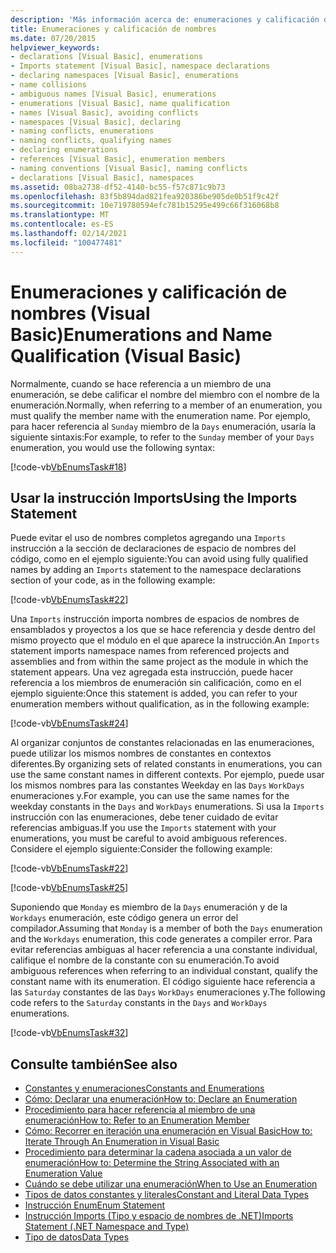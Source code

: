 ```yaml
---
description: 'Más información acerca de: enumeraciones y calificación de nombres (Visual Basic)'
title: Enumeraciones y calificación de nombres
ms.date: 07/20/2015
helpviewer_keywords:
- declarations [Visual Basic], enumerations
- Imports statement [Visual Basic], namespace declarations
- declaring namespaces [Visual Basic], enumerations
- name collisions
- ambiguous names [Visual Basic], enumerations
- enumerations [Visual Basic], name qualification
- names [Visual Basic], avoiding conflicts
- namespaces [Visual Basic], declaring
- naming conflicts, enumerations
- naming conflicts, qualifying names
- declaring enumerations
- references [Visual Basic], enumeration members
- naming conventions [Visual Basic], naming conflicts
- declarations [Visual Basic], namespaces
ms.assetid: 08ba2738-df52-4140-bc55-f57c871c9b73
ms.openlocfilehash: 83f5b894dad821fea920386be905de0b51f9c42f
ms.sourcegitcommit: 10e719780594efc781b15295e499c66f316068b8
ms.translationtype: MT
ms.contentlocale: es-ES
ms.lasthandoff: 02/14/2021
ms.locfileid: "100477481"
---
```

# <a name="enumerations-and-name-qualification-visual-basic"></a><span data-ttu-id="ba029-103">Enumeraciones y calificación de nombres (Visual Basic)</span><span class="sxs-lookup"><span data-stu-id="ba029-103">Enumerations and Name Qualification (Visual Basic)</span></span>

<span data-ttu-id="ba029-104">Normalmente, cuando se hace referencia a un miembro de una enumeración, se debe calificar el nombre del miembro con el nombre de la enumeración.</span><span class="sxs-lookup"><span data-stu-id="ba029-104">Normally, when referring to a member of an enumeration, you must qualify the member name with the enumeration name.</span></span> <span data-ttu-id="ba029-105">Por ejemplo, para hacer referencia al `Sunday` miembro de la `Days` enumeración, usaría la siguiente sintaxis:</span><span class="sxs-lookup"><span data-stu-id="ba029-105">For example, to refer to the `Sunday` member of your `Days` enumeration, you would use the following syntax:</span></span>  
  
 [!code-vb[VbEnumsTask#18](~/samples/snippets/visualbasic/VS_Snippets_VBCSharp/VbEnumsTask/VB/Class2.vb#18)]  
  
## <a name="using-the-imports-statement"></a><span data-ttu-id="ba029-106">Usar la instrucción Imports</span><span class="sxs-lookup"><span data-stu-id="ba029-106">Using the Imports Statement</span></span>  

 <span data-ttu-id="ba029-107">Puede evitar el uso de nombres completos agregando una `Imports` instrucción a la sección de declaraciones de espacio de nombres del código, como en el ejemplo siguiente:</span><span class="sxs-lookup"><span data-stu-id="ba029-107">You can avoid using fully qualified names by adding an `Imports` statement to the namespace declarations section of your code, as in the following example:</span></span>  
  
 [!code-vb[VbEnumsTask#22](~/samples/snippets/visualbasic/VS_Snippets_VBCSharp/VbEnumsTask/VB/Class1.vb#22)]  
  
 <span data-ttu-id="ba029-108">Una `Imports` instrucción importa nombres de espacios de nombres de ensamblados y proyectos a los que se hace referencia y desde dentro del mismo proyecto que el módulo en el que aparece la instrucción.</span><span class="sxs-lookup"><span data-stu-id="ba029-108">An `Imports` statement imports namespace names from referenced projects and assemblies and from within the same project as the module in which the statement appears.</span></span> <span data-ttu-id="ba029-109">Una vez agregada esta instrucción, puede hacer referencia a los miembros de enumeración sin calificación, como en el ejemplo siguiente:</span><span class="sxs-lookup"><span data-stu-id="ba029-109">Once this statement is added, you can refer to your enumeration members without qualification, as in the following example:</span></span>  
  
 [!code-vb[VbEnumsTask#24](~/samples/snippets/visualbasic/VS_Snippets_VBCSharp/VbEnumsTask/VB/Class1.vb#24)]  
  
 <span data-ttu-id="ba029-110">Al organizar conjuntos de constantes relacionadas en las enumeraciones, puede utilizar los mismos nombres de constantes en contextos diferentes.</span><span class="sxs-lookup"><span data-stu-id="ba029-110">By organizing sets of related constants in enumerations, you can use the same constant names in different contexts.</span></span> <span data-ttu-id="ba029-111">Por ejemplo, puede usar los mismos nombres para las constantes Weekday en las `Days` `WorkDays` enumeraciones y.</span><span class="sxs-lookup"><span data-stu-id="ba029-111">For example, you can use the same names for the weekday constants in the `Days` and `WorkDays` enumerations.</span></span> <span data-ttu-id="ba029-112">Si usa la `Imports` instrucción con las enumeraciones, debe tener cuidado de evitar referencias ambiguas.</span><span class="sxs-lookup"><span data-stu-id="ba029-112">If you use the `Imports` statement with your enumerations, you must be careful to avoid ambiguous references.</span></span> <span data-ttu-id="ba029-113">Considere el ejemplo siguiente:</span><span class="sxs-lookup"><span data-stu-id="ba029-113">Consider the following example:</span></span>  
  
 [!code-vb[VbEnumsTask#22](~/samples/snippets/visualbasic/VS_Snippets_VBCSharp/VbEnumsTask/VB/Class1.vb#22)]  
  
 [!code-vb[VbEnumsTask#25](~/samples/snippets/visualbasic/VS_Snippets_VBCSharp/VbEnumsTask/VB/Class1.vb#25)]  
  
 <span data-ttu-id="ba029-114">Suponiendo que `Monday` es miembro de la `Days` enumeración y de la `Workdays` enumeración, este código genera un error del compilador.</span><span class="sxs-lookup"><span data-stu-id="ba029-114">Assuming that `Monday` is a member of both the `Days` enumeration and the `Workdays` enumeration, this code generates a compiler error.</span></span> <span data-ttu-id="ba029-115">Para evitar referencias ambiguas al hacer referencia a una constante individual, califique el nombre de la constante con su enumeración.</span><span class="sxs-lookup"><span data-stu-id="ba029-115">To avoid ambiguous references when referring to an individual constant, qualify the constant name with its enumeration.</span></span> <span data-ttu-id="ba029-116">El código siguiente hace referencia a las `Saturday` constantes de las `Days` `WorkDays` enumeraciones y.</span><span class="sxs-lookup"><span data-stu-id="ba029-116">The following code refers to the `Saturday` constants in the `Days` and `WorkDays` enumerations.</span></span>  
  
 [!code-vb[VbEnumsTask#32](~/samples/snippets/visualbasic/VS_Snippets_VBCSharp/VbEnumsTask/VB/Class2.vb#32)]  
  
## <a name="see-also"></a><span data-ttu-id="ba029-117">Consulte también</span><span class="sxs-lookup"><span data-stu-id="ba029-117">See also</span></span>

- [<span data-ttu-id="ba029-118">Constantes y enumeraciones</span><span class="sxs-lookup"><span data-stu-id="ba029-118">Constants and Enumerations</span></span>](../../../language-reference/constants-and-enumerations.md)
- [<span data-ttu-id="ba029-119">Cómo: Declarar una enumeración</span><span class="sxs-lookup"><span data-stu-id="ba029-119">How to: Declare an Enumeration</span></span>](how-to-declare-enumerations.md)
- [<span data-ttu-id="ba029-120">Procedimiento para hacer referencia al miembro de una enumeración</span><span class="sxs-lookup"><span data-stu-id="ba029-120">How to: Refer to an Enumeration Member</span></span>](how-to-refer-to-an-enumeration-member.md)
- [<span data-ttu-id="ba029-121">Cómo: Recorrer en iteración una enumeración en Visual Basic</span><span class="sxs-lookup"><span data-stu-id="ba029-121">How to: Iterate Through An Enumeration in Visual Basic</span></span>](how-to-iterate-through-an-enumeration.md)
- [<span data-ttu-id="ba029-122">Procedimiento para determinar la cadena asociada a un valor de enumeración</span><span class="sxs-lookup"><span data-stu-id="ba029-122">How to: Determine the String Associated with an Enumeration Value</span></span>](how-to-determine-the-string-associated-with-an-enumeration-value.md)
- [<span data-ttu-id="ba029-123">Cuándo se debe utilizar una enumeración</span><span class="sxs-lookup"><span data-stu-id="ba029-123">When to Use an Enumeration</span></span>](when-to-use-an-enumeration.md)
- [<span data-ttu-id="ba029-124">Tipos de datos constantes y literales</span><span class="sxs-lookup"><span data-stu-id="ba029-124">Constant and Literal Data Types</span></span>](constant-and-literal-data-types.md)
- [<span data-ttu-id="ba029-125">Instrucción Enum</span><span class="sxs-lookup"><span data-stu-id="ba029-125">Enum Statement</span></span>](../../../language-reference/statements/enum-statement.md)
- [<span data-ttu-id="ba029-126">Instrucción Imports (Tipo y espacio de nombres de .NET)</span><span class="sxs-lookup"><span data-stu-id="ba029-126">Imports Statement (.NET Namespace and Type)</span></span>](../../../language-reference/statements/imports-statement-net-namespace-and-type.md)
- [<span data-ttu-id="ba029-127">Tipo de datos</span><span class="sxs-lookup"><span data-stu-id="ba029-127">Data Types</span></span>](../../../language-reference/data-types/index.md)
